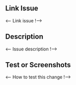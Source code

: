 ## Link Issue

<-- Link issue !-->

## Description

<-- Issue description !-->

## Test or Screenshots

<-- How to test this change !-->
